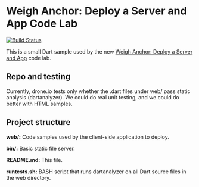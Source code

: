 Weigh Anchor: Deploy a Server and App Code Lab
==============
[![Build Status](https://drone.io/github.com/dart-lang/deploy-codelab/status.png)](https://drone.io/github.com/dart-lang/deploy-codelab/latest)

This is a small Dart sample used by the new
[Weigh Anchor: Deploy a Server and App][codelab] code lab.

Repo and testing
----------------

Currently, drone.io tests only whether the .dart files under web/ pass static analysis (dartanalyzer). We could do real unit testing, and we could do better with HTML samples.

Project structure
-----------------

**web/:**
        Code samples used by the client-side application to deploy.

**bin/:**
        Basic static file server.

**README.md:**
        This file.

**runtests.sh:**
  BASH script that runs dartanalyzer on all Dart source files in the web directory.


[codelab]: https://www.dartlang.org/codelabs/deploy/